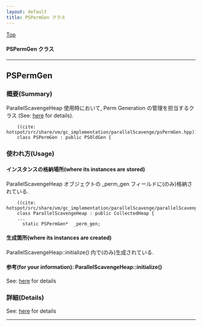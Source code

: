 ```yaml
---
layout: default
title: PSPermGen クラス 
---
```

[Top](../index.html)

#### PSPermGen クラス 



---
## <a name="noAtiTcrwQ" id="noAtiTcrwQ">PSPermGen</a>

### 概要(Summary)
ParallelScavengeHeap 使用時において, Perm Generation の管理を担当するクラス (See: [here](no3718kvd.html) for details).


```
    ((cite: hotspot/src/share/vm/gc_implementation/parallelScavenge/psPermGen.hpp))
    class PSPermGen : public PSOldGen {
```

### 使われ方(Usage)
#### インスタンスの格納場所(where its instances are stored)
ParallelScavengeHeap オブジェクトの _perm_gen フィールドに(のみ)格納されている.


```
    ((cite: hotspot/src/share/vm/gc_implementation/parallelScavenge/parallelScavengeHeap.hpp))
    class ParallelScavengeHeap : public CollectedHeap {
    ...
      static PSPermGen*  _perm_gen;
```

#### 生成箇所(where its instances are created)
ParallelScavengeHeap::initialize() 内で(のみ)生成されている.

#### 参考(for your information): ParallelScavengeHeap::initialize()
See: [here](no344Yjc.html) for details



### 詳細(Details)
See: [here](../doxygen/classPSPermGen.html) for details

---
